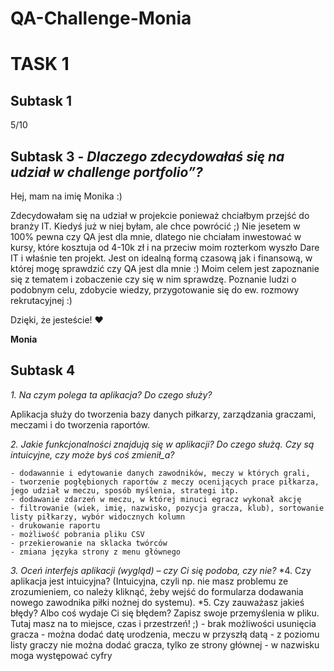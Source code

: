 # QA-Challenge-Monia
# TASK 1
## Subtask 1
5/10
## Subtask 3 - *Dlaczego zdecydowałaś się na udział w challenge portfolio”?* 
Hej, mam na imię Monika :) 

Zdecydowałam się na udział w projekcie ponieważ chciałbym przejść do branży IT. Kiedyś już w niej byłam, ale chce powrócić ;) Nie jesetem w 100% pewna czy QA jest dla mnie, dlatego nie chciałam inwestować w kursy, które kosztuja od 4-10k zł i na przeciw moim rozterkom wyszło Dare IT i właśnie ten projekt. Jest on idealną formą czasową jak i finansową, w której mogę sprawdzić czy QA jest dla mnie  :)
Moim celem jest zapoznanie się z tematem i zobaczenie czy się w nim sprawdzę. Poznanie ludzi o podobnym celu, zdobycie wiedzy, przygotowanie się do ew. rozmowy rekrutacyjnej :)

Dzięki, że jesteście! :heart:

**Monia**

## Subtask 4

*1. Na czym polega ta aplikacja? Do czego służy?*

Aplikacja służy do tworzenia bazy danych piłkarzy, zarządzania graczami, meczami i do tworzenia raportów.

*2. Jakie funkcjonalności znajdują się w aplikacji? Do czego służą. Czy są intuicyjne, czy może byś coś zmienił_a?* 

    - dodawannie i edytowanie danych zawodników, meczy w których grali,
    - tworzenie pogłębionych raportów z meczy ocenijących prace piłkarza, jego udział w meczu, sposób myślenia, strategi itp.   
    - dodawanie zdarzeń w meczu, w której minuci egracz wykonał akcję
    - filtrowanie (wiek, imię, nazwisko, pozycja gracza, klub), sortowanie listy piłkarzy, wybór widocznych kolumn      
    - drukowanie raportu    
    - możliwość pobrania pliku CSV
    - przekierowanie na sklacka twórców
    - zmiana języka strony z menu głównego
    

   


*3. Oceń interfejs aplikacji (wygląd) – czy Ci się podoba, czy nie?*
*4. Czy aplikacja jest intuicyjna? (Intuicyjna, czyli np. nie masz problemu ze zrozumieniem, co należy kliknąć, żeby wejść do formularza dodawania nowego zawodnika piłki nożnej do systemu).
*5. Czy zauważasz jakieś błędy? Albo coś wydaje Ci się błędem? Zapisz swoje przemyślenia w pliku. Tutaj masz na to miejsce, czas i przestrzeń! ;)
    - brak możliwości usunięcia gracza
    - można dodać datę urodzenia, meczu w przyszłą datą 
    - z poziomu listy graczy nie można dodać gracza, tylko ze strony głównej
    - w nazwisku moga występować cyfry
    
